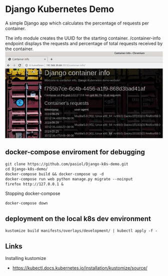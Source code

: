 # Django Kubernetes Demo

A simple Django app which calculates the percentage of requests per container.

The info module creates the UUID for the starting container. /container-info endpoint displays the requests and percentage of total requests received by the container.
![Screenshot](./images/screenshot.png)

## docker-compose enviroment for debugging

    git clone https://github.com/pasiol/Django-k8s-demo.git
    cd Django-k8s-demo/
    docker-compose build && docker-compose up -d
    docker-compose run web python manage.py migrate --noinput
    firefox http://127.0.0.1 &

Stopping docker-compose

    docker-compose down

## deployment on the local k8s dev environment

    kustomize build manifests/overlays/development/ | kubectl apply -f -

## Links

Installing kustomize

- https://kubectl.docs.kubernetes.io/installation/kustomize/source/
